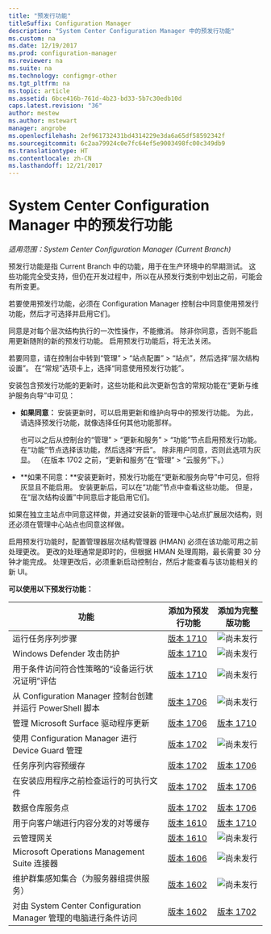```yaml
---
title: "预发行功能"
titleSuffix: Configuration Manager
description: "System Center Configuration Manager 中的预发行功能"
ms.custom: na
ms.date: 12/19/2017
ms.prod: configuration-manager
ms.reviewer: na
ms.suite: na
ms.technology: configmgr-other
ms.tgt_pltfrm: na
ms.topic: article
ms.assetid: 6bce416b-761d-4b23-bd33-5b7c30edb10d
caps.latest.revision: "36"
author: mestew
ms.author: mstewart
manager: angrobe
ms.openlocfilehash: 2ef961732431bd4314229e3da6a65df58592342f
ms.sourcegitcommit: 6c2aa79924c0e7fc64ef5e9003498fc00c349db9
ms.translationtype: HT
ms.contentlocale: zh-CN
ms.lasthandoff: 12/21/2017
---
```

# <a name="pre-release-features-in-system-center-configuration-manager"></a>System Center Configuration Manager 中的预发行功能
*适用范围：System Center Configuration Manager (Current Branch)*

预发行功能是指 Current Branch 中的功能，用于在生产环境中的早期测试。 这些功能完全受支持，但仍在开发过程中，所以在从预发行类别中划出之前，可能会有所变更。

 若要使用预发行功能，必须在 Configuration Manager 控制台中同意使用预发行功能，然后才可选择并启用它们。  

同意是对每个层次结构执行的一次性操作，不能撤消。 除非你同意，否则不能启用更新随附的新的预发行功能。 启用预发行功能后，将无法关闭。

若要同意，请在控制台中转到“管理” > “站点配置” > “站点”，然后选择“层次结构设置”。 在“常规”选项卡上，选择“同意使用预发行功能”。

安装包含预发行功能的更新时，这些功能和此次更新包含的常规功能在“更新与维护服务向导”中可见：
  - **如果同意：** 安装更新时，可以启用更新和维护向导中的预发行功能。 为此，请选择预发行功能，就像选择任何其他功能那样。     

    也可以之后从控制台的“管理” > “更新和服务” > “功能”节点启用预发行功能。 在“功能”节点选择该功能，然后选择“开启”。 除非用户同意，否则此选项为灰显。 （在版本 1702 之前，“更新和服务”在“管理” > “云服务”下。）
  -   **如果不同意：**安装更新时，预发行功能在“更新和服务向导”中可见，但将灰显且不能启用。 安装更新后，可以在“功能”节点中查看这些功能。 但是，在“层次结构设置”中同意后才能启用它们。

如果在独立主站点中同意这样做，并通过安装新的管理中心站点扩展层次结构，则还必须在管理中心站点也同意这样做。

 启用预发行功能时，配置管理器层次结构管理器 (HMAN) 必须在该功能可用之前处理更改。 更改的处理通常是即时的，但根据 HMAN 处理周期，最长需要 30 分钟才能完成。 处理更改后，必须重新启动控制台，然后才能查看与该功能相关的新 UI。

**可以使用以下预发行功能：**

 |功能          |添加为预发行功能 | 添加为完整版功能|  
|------------------|---------------------|---------------------|
| 运行任务序列步骤 <!-- 1261338 --> |  [版本 1710](/sccm/osd/understand/task-sequence-steps#child-task-sequence) |![尚未发行](media/83c5d168-8faf-4e8e-920b-528e3c43ffd4.gif)|
| Windows Defender 攻击防护 <!-- 1355468 --> |  [版本 1710](/sccm/protect/deploy-use/create-deploy-exploit-guard-policy) |![尚未发行](media/83c5d168-8faf-4e8e-920b-528e3c43ffd4.gif)|
| 用于条件访问符合性策略的“设备运行状况证明”评估 <!-- 1235616 --> |  [版本 1710](/sccm/mdm/deploy-use/manage-access-to-o365-services-for-pcs-managed-by-sccm) |![尚未发行](media/83c5d168-8faf-4e8e-920b-528e3c43ffd4.gif)|
| 从 Configuration Manager 控制台创建并运行 PowerShell 脚本 <!-- 1236459 --> |  [版本 1706](/sccm/apps/deploy-use/create-deploy-scripts)|![尚未发行](media/83c5d168-8faf-4e8e-920b-528e3c43ffd4.gif)|
| 管理 Microsoft Surface 驱动程序更新 <!-- 1098490 --> |  [版本 1706](/sccm/sum/get-started/configure-classifications-and-products) | [版本 1710](/sccm/sum/get-started/configure-classifications-and-products)|
| 使用 Configuration Manager 进行 Device Guard 管理 <!-- 1319346 --> |  [版本 1702](/sccm/protect/deploy-use/use-device-guard-with-configuration-manager)|![尚未发行](media/83c5d168-8faf-4e8e-920b-528e3c43ffd4.gif)|
| 任务序列内容预缓存 <!-- 1021244 --> |  [版本 1702](/sccm/osd/deploy-use/create-a-task-sequence-to-upgrade-an-operating-system#configure-pre-cache-content) | [版本 1706](/sccm/osd/deploy-use/create-a-task-sequence-to-upgrade-an-operating-system#configure-pre-cache-content)|
| 在安装应用程序之前检查运行的可执行文件 <!-- 1284624 --> |   [版本 1702](/sccm/apps/deploy-use/deploy-applications#how-to-check-for-running-executable-files-before-installing-an-application) |[版本 1706](/sccm/apps/deploy-use/deploy-applications#how-to-check-for-running-executable-files-before-installing-an-application)|
| 数据仓库服务点 <!-- 1277922 --> |  [版本 1702](/sccm/core/servers/manage/data-warehouse) |[版本 1706](/sccm/core/servers/manage/data-warehouse)|
| 用于向客户端进行内容分发的对等缓存 <!-- 1101436 --> |  [版本 1610](/sccm/core/plan-design/hierarchy/client-peer-cache) | [版本 1710](/sccm/core/plan-design/hierarchy/client-peer-cache)|
| 云管理网关 <!-- 1101764 --> |  [版本 1610](/sccm/core/clients/manage/plan-cloud-management-gateway) |![尚未发行](media/83c5d168-8faf-4e8e-920b-528e3c43ffd4.gif)|
| Microsoft Operations Management Suite 连接器 <!-- 1236739 --> | [版本 1606](../../../core/clients/manage/sync-data-microsoft-operations-management-suite.md) |![尚未发行](media/83c5d168-8faf-4e8e-920b-528e3c43ffd4.gif)|
| 维护群集感知集合（为服务器组提供服务） <!-- 1081776 --> | [版本 1602](../../../core/get-started/capabilities-in-technical-preview-1605.md#BKMK_ServerGroups)|![尚未发行](media/83c5d168-8faf-4e8e-920b-528e3c43ffd4.gif)|
| 对由 System Center Configuration Manager 管理的电脑进行条件访问 <!--  --> | [版本 1602](/sccm/mdm/deploy-use/manage-access-to-o365-services-for-pcs-managed-by-sccm)     | [版本 1702](/sccm/mdm/deploy-use/manage-access-to-o365-services-for-pcs-managed-by-sccm)                     |
